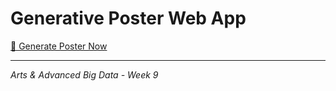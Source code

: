 # Generative Poster Web App

[🚀 Generate Poster Now](https://your-app-name.streamlit.app)

---

*Arts & Advanced Big Data - Week 9*
